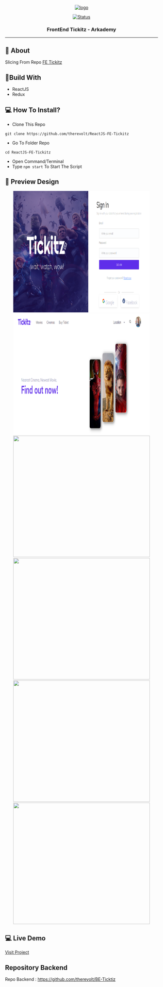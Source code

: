<p align="center">
  <a href="" rel="noopener">
 <img width=400px height=200px src="https://dev-to-uploads.s3.amazonaws.com/i/v4y43jjfj7u5r8to8qdu.png" alt="logo"></a>
</p>
<div align="center">
  
[![Status](https://img.shields.io/website?down_color=red&down_message=Offline&up_color=green&up_message=Online&url=https%3A%2F%2Ftickitz.xyz)](https://tickitz.xyz)

</div>
<h3 align="center">FrontEnd Tickitz - Arkademy</h3>

---

## 🧐 About
Slicing From Repo [FE Tickitz](https://github.com/therevolt/FE-Tickitz)

## 🔖Build With
- ReactJS
- Redux

## 💻 How To Install?
- Clone This Repo
```
git clone https://github.com/therevolt/ReactJS-FE-Tickitz
```
- Go To Folder Repo
```
cd ReactJS-FE-Tickitz
```
- Open Command/Terminal
- Type ``` npm start ``` To Start The Script

## 🔎 Preview Design <a name = "preview"></a>
<p align="center">
  <span>
    <img width="450" height="400" src="https://raw.githubusercontent.com/therevolt/FE-Tickitz/master/assets/img/signin.PNG">   
    <img width="450" height="400" src="https://raw.githubusercontent.com/therevolt/FE-Tickitz/master/assets/img/home.PNG">   
    <img width="450" height="400" src="https://i.ibb.co/0Cx3kqX/Details-Movie-Tickitz-Web.png">   
    <img width="450" height="400" src="https://i.ibb.co/HXC60wd/Order-Page-Tickitz-Web-2.png">
    <img width="450" height="400" src="https://i.ibb.co/R2HDf2v/Payment-Page-Tickitz-Web.png">
    <img width="450" height="400" src="https://i.ibb.co/F8B6Hm3/Ticket-Details-Tickitz-Web.png">
  </span>
</p>

## 💻 Live Demo <a name = "live_demo"></a>

[Visit Project](https://tickitz.xyz)

## Repository Backend
Repo Backend : https://github.com/therevolt/BE-Ticktiz
